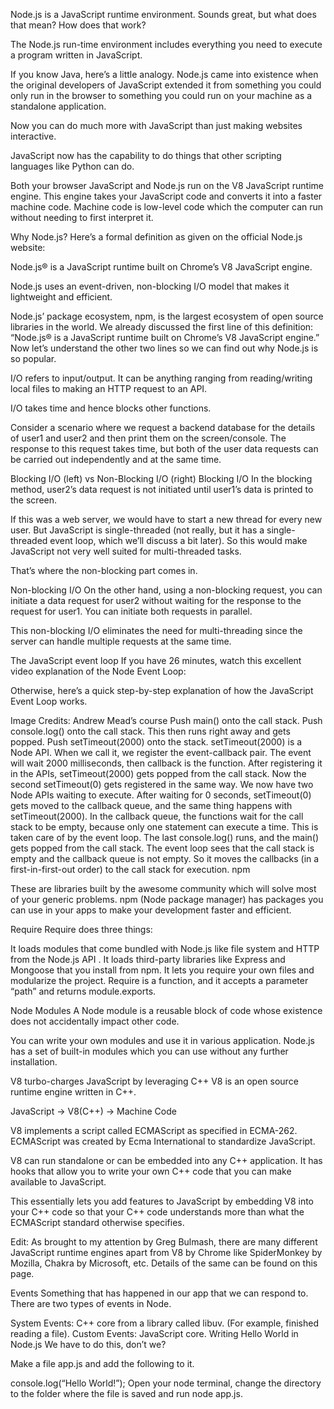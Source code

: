 Node.js is a JavaScript runtime environment. Sounds great, but what does that mean? How does that work?

The Node.js run-time environment includes everything you need to execute a program written in JavaScript.

If you know Java, here’s a little analogy. Node.js came into existence when the original developers of JavaScript extended it from something you could only run in the browser to something you could run on your machine as a standalone application.

Now you can do much more with JavaScript than just making websites interactive.

JavaScript now has the capability to do things that other scripting languages like Python can do.

Both your browser JavaScript and Node.js run on the V8 JavaScript runtime engine. This engine takes your JavaScript code and converts it into a faster machine code. Machine code is low-level code which the computer can run without needing to first interpret it.

Why Node.js? Here’s a formal definition as given on the official Node.js website:

Node.js® is a JavaScript runtime built on Chrome’s V8 JavaScript engine.

Node.js uses an event-driven, non-blocking I/O model that makes it lightweight and efficient.

Node.js’ package ecosystem, npm, is the largest ecosystem of open source libraries in the world. We already discussed the first line of this definition: “Node.js® is a JavaScript runtime built on Chrome’s V8 JavaScript engine.” Now let’s understand the other two lines so we can find out why Node.js is so popular.

I/O refers to input/output. It can be anything ranging from reading/writing local files to making an HTTP request to an API.

I/O takes time and hence blocks other functions.

Consider a scenario where we request a backend database for the details of user1 and user2 and then print them on the screen/console. The response to this request takes time, but both of the user data requests can be carried out independently and at the same time.

Blocking I/O (left) vs Non-Blocking I/O (right) Blocking I/O In the blocking method, user2’s data request is not initiated until user1’s data is printed to the screen.

If this was a web server, we would have to start a new thread for every new user. But JavaScript is single-threaded (not really, but it has a single-threaded event loop, which we’ll discuss a bit later). So this would make JavaScript not very well suited for multi-threaded tasks.

That’s where the non-blocking part comes in.

Non-blocking I/O On the other hand, using a non-blocking request, you can initiate a data request for user2 without waiting for the response to the request for user1. You can initiate both requests in parallel.

This non-blocking I/O eliminates the need for multi-threading since the server can handle multiple requests at the same time.

The JavaScript event loop If you have 26 minutes, watch this excellent video explanation of the Node Event Loop:

Otherwise, here’s a quick step-by-step explanation of how the JavaScript Event Loop works.

Image Credits: Andrew Mead’s course Push main() onto the call stack. Push console.log() onto the call stack. This then runs right away and gets popped. Push setTimeout(2000) onto the stack. setTimeout(2000) is a Node API. When we call it, we register the event-callback pair. The event will wait 2000 milliseconds, then callback is the function. After registering it in the APIs, setTimeout(2000) gets popped from the call stack. Now the second setTimeout(0) gets registered in the same way. We now have two Node APIs waiting to execute. After waiting for 0 seconds, setTimeout(0) gets moved to the callback queue, and the same thing happens with setTimeout(2000). In the callback queue, the functions wait for the call stack to be empty, because only one statement can execute a time. This is taken care of by the event loop. The last console.log() runs, and the main() gets popped from the call stack. The event loop sees that the call stack is empty and the callback queue is not empty. So it moves the callbacks (in a first-in-first-out order) to the call stack for execution. npm

These are libraries built by the awesome community which will solve most of your generic problems. npm (Node package manager) has packages you can use in your apps to make your development faster and efficient.

Require Require does three things:

It loads modules that come bundled with Node.js like file system and HTTP from the Node.js API . It loads third-party libraries like Express and Mongoose that you install from npm. It lets you require your own files and modularize the project. Require is a function, and it accepts a parameter “path” and returns module.exports.

Node Modules A Node module is a reusable block of code whose existence does not accidentally impact other code.

You can write your own modules and use it in various application. Node.js has a set of built-in modules which you can use without any further installation.

V8 turbo-charges JavaScript by leveraging C++ V8 is an open source runtime engine written in C++.

JavaScript -&gt; V8(C++) -&gt; Machine Code

V8 implements a script called ECMAScript as specified in ECMA-262. ECMAScript was created by Ecma International to standardize JavaScript.

V8 can run standalone or can be embedded into any C++ application. It has hooks that allow you to write your own C++ code that you can make available to JavaScript.

This essentially lets you add features to JavaScript by embedding V8 into your C++ code so that your C++ code understands more than what the ECMAScript standard otherwise specifies.

Edit: As brought to my attention by Greg Bulmash, there are many different JavaScript runtime engines apart from V8 by Chrome like SpiderMonkey by Mozilla, Chakra by Microsoft, etc. Details of the same can be found on this page.

Events Something that has happened in our app that we can respond to. There are two types of events in Node.

System Events: C++ core from a library called libuv. (For example, finished reading a file). Custom Events: JavaScript core. Writing Hello World in Node.js We have to do this, don’t we?

Make a file app.js and add the following to it.

console.log(“Hello World!”); Open your node terminal, change the directory to the folder where the file is saved and run node app.js.
